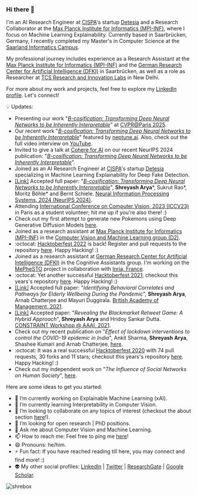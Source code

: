 ### Hi there 👋
 
I'm an AI Research Engineer at [CISPA](https://cispa.de/en)'s startup [Detesia](https://www.linkedin.com/company/detesia/posts/?feedView=all) and a Research Collaborator at the [Max Planck Institute for Informatics (MPI-INF)](https://people.mpi-inf.mpg.de/~sarya-inactive/), where I focus on Machine Learning Explainability. Currently based in Saarbrücken, Germany, I recently completed my Master's in Computer Science at the [Saarland Informatics Campus](https://saarland-informatics-campus.de/en/).

My professional journey includes experience as a Research Assistant at the [Max Planck Institute for Informatics (MPI-INF)](https://people.mpi-inf.mpg.de/~sarya/) and the [German Research Center for Artificial Intelligence (DFKI)](https://www.dfki.de/) in Saarbrücken, as well as a role as Researcher at [TCS Research and Innovation Labs](https://www.tcs.com/tcs-research) in New Delhi.

For more about my work and projects, feel free to explore my [LinkedIn profile](https://www.linkedin.com/in/shrebox/). Let's connect!

:bulb: Updates:

- Presenting our work "[_B-cosification: Transforming Deep Neural Networks to be Inherently Interpretable_](https://sukrutrao.github.io/publication/b-cosification-transforming-deep-neural-networks-to-be-inherently-interpretable/)" at [CVPR@Paris 2025](https://cvprinparis.github.io/CVPR2025InParis/).
- Our recent work "[_B-cosification: Transforming Deep Neural Networks to be Inherently Interpretable_](https://sukrutrao.github.io/publication/b-cosification-transforming-deep-neural-networks-to-be-inherently-interpretable/)" featured by [neptune.ai](https://www.linkedin.com/feed/update/urn:li:activity:7265412032504479744/). Also, check out the full video interview on [YouTube](https://youtu.be/zSEv3KBGlJQ).
- Invited to give a talk at [Cohere for AI](https://cohere.com/events/cohere-for-ai-shreyash-arya) on our recent NeurIPS 2024 publication: "[_B-cosification: Transforming Deep Neural Networks to be Inherently Interpretable_](https://sukrutrao.github.io/publication/b-cosification-transforming-deep-neural-networks-to-be-inherently-interpretable/)".
- Joined as an AI Research Engineer at [CISPA](https://cispa.de/en)'s startup [Detesia](https://www.linkedin.com/company/detesia/posts/?feedView=all) specializing in Machine Learning Explainability for Deep Fake Detection.
- [[Link]](https://nips.cc/virtual/2024/poster/95051) Accepted full paper: "[_B-cosification: Transforming Deep Neural Networks to be Inherently Interpretable_](https://sukrutrao.github.io/publication/b-cosification-transforming-deep-neural-networks-to-be-inherently-interpretable/)", **Shreyash Arya***, Sukrut Rao*, Moritz Böhle* and Bernt Schiele. [Neural Information Processing Systems, 2024 (NeurIPS 2024)](https://nips.cc/).
- Attending [International Conference
on Computer Vision, 2023 (ICCV23)](https://iccv2023.thecvf.com/) in Paris as a student volunteer; hit me up if you're also there! :)
- Check out my first attempt to generate new Pokemons using Deep Generative Diffusion Models [here](https://github.com/shrebox/pokemon_diffusion).
- Joined as a research assistant at [Max Planck Institute for Informatics (MPI-INF)](https://people.mpi-inf.mpg.de/~sarya/) in the [Computer Vision and Machine Learning group (D2)](https://www.mpi-inf.mpg.de/departments/computer-vision-and-machine-learning). 
- :octocat: [Hacktoberfest 2022](https://hacktoberfest.digitalocean.com/) is back! Register and pull requests to the repository [here](https://github.com/shrebox/Hacktoberfest2021). Happy Hacking! :) 
- Joined as a research assistant at [German Research Center for Artificial Intelligence (DFKI)](https://www.dfki.de/) in the Cognitive Assistants group. I'm working on the [MePheSTO](https://www.dfki.de/en/web/research/projects-and-publications/projects-overview/project/mephesto) project in collaboration with [Inria, France](https://www.inria.fr/fr/mephesto-lia-au-service-de-la-detection-des-troubles-psychiatriques).
- :octocat: Yet another successful [Hacktoberfest 2021](https://hacktoberfest.digitalocean.com/); checkout this years's repository [here](https://github.com/shrebox/Hacktoberfest2021). Happy Hacking! :) 
- [[Link]](https://www.researchgate.net/publication/359962561_Identifying_Behavioral_Correlates_and_Pathways_for_Elderly_Wellbeing_During_the_Pandemic) Accepted full paper: "_Identifying Behavioral Correlates and Pathways for Elderly Wellbeing During the Pandemic_", **Shreyash Arya**, Arnab Chatterjee and Mayuri Duggirala. [British Academy of Management, 2021](https://www.bam.ac.uk/events-landing/conference.html).
- [[Link]](https://link.springer.com/chapter/10.1007%2F978-3-030-73696-5_4) Accepted paper: "_Revealing the Blackmarket Retweet Game: A Hybrid Approach_", **Shreyash Arya** and Hridoy Sankar Dutta. [CONSTRAINT Workshop @ AAAI, 2021](https://aaai.org/Conferences/AAAI-21/ws21workshops/#ws05).
- Check out my recent publication on "_Effect of lockdown interventions to control the COVID-19 epidemic in India_", Ankit Sharma, **Shreyash Arya**, Shashee Kumari and Arnab Chatterjee, [here](https://arxiv.org/abs/2009.03168).
- :octocat: It was a real successful [Hacktoberfest 2020](https://hacktoberfest.digitalocean.com/) with 74 pull requests, 30 forks and 11 stars; checkout this years's repository [here](https://github.com/shrebox/Hacktoberfest-2020). Happy Hacking! :) 
- Check out my independent work on "_The Influence of Social Networks on Human Society_", [here](https://www.researchgate.net/publication/343949123_The_Influence_of_Social_Networks_on_Human_Society).

<!--
**shrebox/shrebox** is a ✨ _special_ ✨ repository because its `README.md` (this file) appears on your GitHub profile.
-->

Here are some ideas to get you started:

- 🔭 I’m currently working on Explainable Machine Learning (xAI).
- 🌱 I’m currently learning Interpretability in Computer Vision.
- 👯 I’m looking to collaborate on any topics of interest (checkout the about section [here](https://www.linkedin.com/in/shreyash-arya-60254810a/)!).
- 🤔 I’m looking for open research | PhD positions.
- 💬 Ask me about Computer Vision and Machine Learning.
- 📫 How to reach me: Feel free to ping me [here](https://www.linkedin.com/in/shreyash-arya-60254810a/)!
- 😄 Pronouns: he/him.
- ⚡ Fun fact: If you have reached reading till here, you may connect and find more! :)
- :alien: My other social profiles: [LinkedIn](https://in.linkedin.com/in/shreyash-arya-60254810a) | [Twitter](https://twitter.com/shrebox) | [ResearchGate](https://www.researchgate.net/profile/Shreyash_Arya/) | [Google Scholar](https://scholar.google.com/citations?user=AmWtEfEAAAAJ&hl=en&authuser=1&oi=ao).

<!-- ![Github stats](https://github-readme-stats.vercel.app/api?username=shrebox) -->

<p align="left"> <img src="https://komarev.com/ghpvc/?username=shrebox" alt="shrebox" /> </p>

